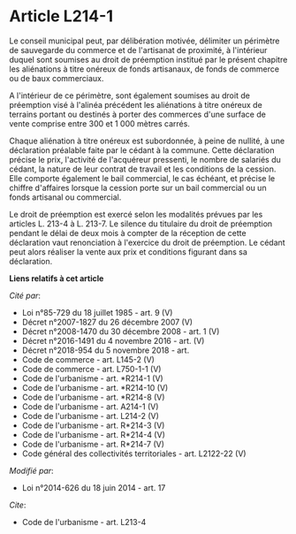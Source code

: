 # Article L214-1

Le conseil municipal peut, par délibération motivée, délimiter un périmètre de sauvegarde du commerce et de l'artisanat de
proximité, à l'intérieur duquel sont soumises au droit de préemption institué par le présent chapitre les aliénations à titre
onéreux de fonds artisanaux, de fonds de commerce ou de baux commerciaux.

A l'intérieur de ce périmètre, sont également soumises au droit de préemption visé à l'alinéa précédent les aliénations à
titre onéreux de terrains portant ou destinés à porter des commerces d'une surface de vente comprise entre 300 et 1 000
mètres carrés. 

Chaque aliénation à titre onéreux est subordonnée, à peine de nullité, à une déclaration préalable faite par le cédant à la
commune. Cette déclaration précise le prix, l'activité de l'acquéreur pressenti, le nombre de salariés du cédant, la nature
de leur contrat de travail et les conditions de la cession. Elle comporte également le bail commercial, le cas échéant, et
précise le chiffre d'affaires lorsque la cession porte sur un bail commercial ou un fonds artisanal ou commercial. 

Le droit de préemption est exercé selon les modalités prévues par les articles L. 213-4 à L. 213-7. Le silence du titulaire
du droit de préemption pendant le délai de deux mois à compter de la réception de cette déclaration vaut renonciation à
l'exercice du droit de préemption. Le cédant peut alors réaliser la vente aux prix et conditions figurant dans sa
déclaration.

**Liens relatifs à cet article**

_Cité par_:

  - Loi n°85-729 du 18 juillet 1985 - art. 9 (V)
  - Décret n°2007-1827 du 26 décembre 2007 (V)
  - Décret n°2008-1470 du 30 décembre 2008 - art. 1 (V)
  - Décret n°2016-1491 du 4 novembre 2016 - art. (V)
  - Décret n°2018-954 du 5 novembre 2018 - art.
  - Code de commerce - art. L145-2 (V)
  - Code de commerce - art. L750-1-1 (V)
  - Code de l'urbanisme - art. *R214-1 (V)
  - Code de l'urbanisme - art. *R214-10 (V)
  - Code de l'urbanisme - art. *R214-8 (V)
  - Code de l'urbanisme - art. A214-1 (V)
  - Code de l'urbanisme - art. L214-2 (V)
  - Code de l'urbanisme - art. R*214-3 (V)
  - Code de l'urbanisme - art. R*214-4 (V)
  - Code de l'urbanisme - art. R*214-7 (V)
  - Code général des collectivités territoriales - art. L2122-22 (V)

_Modifié par_:

  - Loi n°2014-626 du 18 juin 2014 - art. 17

_Cite_:

  - Code de l'urbanisme - art. L213-4
